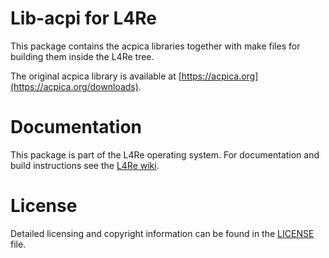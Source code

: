 # Lib-acpi for L4Re

This package contains the acpica libraries together with make files for
building them inside the L4Re tree.

The original acpica library is available at
[https://acpica.org](https://acpica.org/downloads).

# Documentation

This package is part of the L4Re operating system. For documentation and
build instructions see the
[L4Re wiki](https://kernkonzept.com/L4Re/guides/l4re).

# License

Detailed licensing and copyright information can be found in
the [LICENSE](LICENSE.spdx) file.
